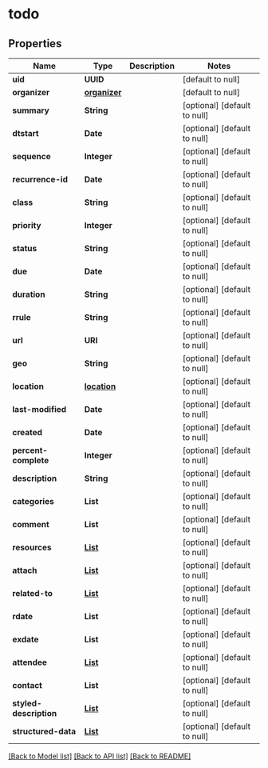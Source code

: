 # todo
## Properties

Name | Type | Description | Notes
------------ | ------------- | ------------- | -------------
**uid** | **UUID** |  | [default to null]
**organizer** | [**organizer**](organizer.md) |  | [default to null]
**summary** | **String** |  | [optional] [default to null]
**dtstart** | **Date** |  | [optional] [default to null]
**sequence** | **Integer** |  | [optional] [default to null]
**recurrence-id** | **Date** |  | [optional] [default to null]
**class** | **String** |  | [optional] [default to null]
**priority** | **Integer** |  | [optional] [default to null]
**status** | **String** |  | [optional] [default to null]
**due** | **Date** |  | [optional] [default to null]
**duration** | **String** |  | [optional] [default to null]
**rrule** | **String** |  | [optional] [default to null]
**url** | **URI** |  | [optional] [default to null]
**geo** | **String** |  | [optional] [default to null]
**location** | [**location**](location.md) |  | [optional] [default to null]
**last-modified** | **Date** |  | [optional] [default to null]
**created** | **Date** |  | [optional] [default to null]
**percent-complete** | **Integer** |  | [optional] [default to null]
**description** | **String** |  | [optional] [default to null]
**categories** | **List** |  | [optional] [default to null]
**comment** | **List** |  | [optional] [default to null]
**resources** | [**List**](resource.md) |  | [optional] [default to null]
**attach** | [**List**](attachment.md) |  | [optional] [default to null]
**related-to** | [**List**](related.md) |  | [optional] [default to null]
**rdate** | **List** |  | [optional] [default to null]
**exdate** | **List** |  | [optional] [default to null]
**attendee** | [**List**](attendee.md) |  | [optional] [default to null]
**contact** | **List** |  | [optional] [default to null]
**styled-description** | [**List**](styledDescription.md) |  | [optional] [default to null]
**structured-data** | [**List**](structuredData.md) |  | [optional] [default to null]

[[Back to Model list]](../README.md#documentation-for-models) [[Back to API list]](../README.md#documentation-for-api-endpoints) [[Back to README]](../README.md)

